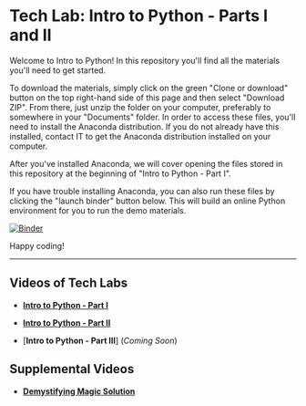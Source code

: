 # Tech Lab: Intro to Python - Parts I and II

Welcome to Intro to Python! In this repository you'll find all the materials you'll need to get started. 

To download the materials, simply click on the green "Clone or download" button on the top right-hand side of this page and then select "Download ZIP". From there, just unzip the folder on your computer, preferably to somewhere in your "Documents" folder. In order to access these files, you'll need to install the Anaconda distribution. If you do not already have this installed, contact IT to get the Anaconda distribution installed on your computer. 

After you've installed Anaconda, we will cover opening the files stored in this repository at the beginning of "Intro to Python - Part I". 

If you have trouble installing Anaconda, you can also run these files by clicking the "launch binder" button below. This will build an online Python environment for you to run the demo materials. 

[![Binder](https://mybinder.org/badge_logo.svg)](https://mybinder.org/v2/gh/cra-international/Intro-to-Python/master)

Happy coding!

-------------------
## Videos of Tech Labs

* [**Intro to Python - Part I**](https://web.microsoftstream.com/video/bc1d90c8-3dfe-40b9-a12c-ef2b2672bd79)

* [**Intro to Python - Part II**](https://web.microsoftstream.com/video/58f61377-a556-40f8-aae5-8a2148c33e88)

* [**Intro to Python - Part III**] (*Coming Soon*)

## Supplemental Videos

* [**Demystifying Magic Solution**](https://web.microsoftstream.com/video/bbf903ea-d081-4b8f-8224-13afcf3c8ddc)
